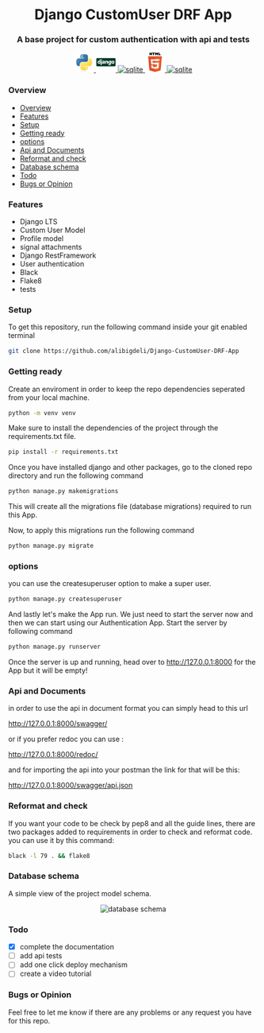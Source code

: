 <h1 align="center">Django CustomUser DRF App</h1>
<h3 align="center">A base project for custom authentication with api and tests</h3>
<p align="center">
<a href="https://www.python.org" target="_blank"> <img src="https://raw.githubusercontent.com/devicons/devicon/master/icons/python/python-original.svg" alt="python" width="40" height="40"/> </a>
<a href="https://www.djangoproject.com/" target="_blank"> <img src="https://raw.githubusercontent.com/devicons/devicon/master/icons/django/django-original.svg" alt="django" width="40" height="40"/> </a>
<a href="https://www.django-rest-framework.org/" target="_blank"> <img src="https://www.django-rest-framework.org/img/logo.png" alt="sqlite" width="90" height="40"/> </a>
<a href="https://www.w3.org/html/" target="_blank"> <img src="https://raw.githubusercontent.com/devicons/devicon/master/icons/html5/html5-original-wordmark.svg" alt="html5" width="40" height="40"/> </a> <a href="https://developer.mozilla.org/en-US/docs/Web/JavaScript" target="_blank">
</a>
<a href="https://www.sqlite.org/" target="_blank"> <img src="https://www.vectorlogo.zone/logos/sqlite/sqlite-icon.svg" alt="sqlite" width="40" height="40"/> </a>
</p>

### Overview
- [Overview](#overview)
- [Features](#features)
- [Setup](#setup)
- [Getting ready](#getting-ready)
- [options](#options)
- [Api and Documents](#api-and-documents)
- [Reformat and check](#reformat-and-check)
- [Database schema](#database-schema)
- [Todo](#todo)
- [Bugs or Opinion](#bugs-or-opinion)


### Features
- Django LTS
- Custom User Model
- Profile model
- signal attachments
- Django RestFramework
- User authentication
- Black
- Flake8
- tests

### Setup
To get this repository, run the following command inside your git enabled terminal
```bash
git clone https://github.com/alibigdeli/Django-CustomUser-DRF-App
```

### Getting ready
Create an enviroment in order to keep the repo dependencies seperated from your local machine.
```bash
python -m venv venv
```

Make sure to install the dependencies of the project through the requirements.txt file.
```bash
pip install -r requirements.txt
```

Once you have installed django and other packages, go to the cloned repo directory and run the following command

```bash
python manage.py makemigrations
```

This will create all the migrations file (database migrations) required to run this App.

Now, to apply this migrations run the following command
```bash
python manage.py migrate
```

### options
you can use the createsuperuser option to make a super user.
```bash
python manage.py createsuperuser
```

And lastly let's make the App run. We just need to start the server now and then we can start using our Authentication App. Start the server by following command

```bash
python manage.py runserver
```

Once the server is up and running, head over to http://127.0.0.1:8000 for the App but it will be empty!

### Api and Documents
in order to use the api in document format you can simply head to this url

http://127.0.0.1:8000/swagger/

or if you prefer redoc you can use :

http://127.0.0.1:8000/redoc/

and for importing the api into your postman the link for that will be this:

http://127.0.0.1:8000/swagger/api.json


### Reformat and check
If you want your code to be check by pep8 and all the guide lines, there are two packages added to requirements in order to check and reformat code.
you can use it by this command:
```bash
black -l 79 . && flake8
```


### Database schema
A simple view of the project model schema.
<p align="center">
<img src="" alt="database schema" width="300"/>
</p>

### Todo
- [x] complete the documentation
- [ ] add api tests
- [ ] add one click deploy mechanism
- [ ] create a video tutorial

### Bugs or Opinion
Feel free to let me know if there are any problems or any request you have for this repo.
